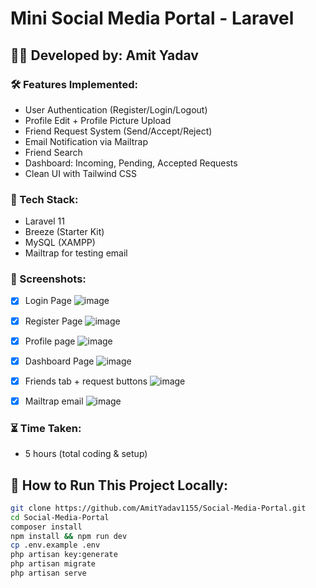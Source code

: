 # Mini Social Media Portal - Laravel

## 👨‍💻 Developed by: Amit Yadav

### 🛠 Features Implemented:
- User Authentication (Register/Login/Logout)
- Profile Edit + Profile Picture Upload
- Friend Request System (Send/Accept/Reject)
- Email Notification via Mailtrap
- Friend Search
- Dashboard: Incoming, Pending, Accepted Requests
- Clean UI with Tailwind CSS

### 🧪 Tech Stack:
- Laravel 11
- Breeze (Starter Kit)
- MySQL (XAMPP)
- Mailtrap for testing email

### 📸 Screenshots:
- [x] Login Page
      ![image](https://github.com/user-attachments/assets/46c7c469-3839-4a58-935f-17792c3babbd)

- [x] Register Page
      ![image](https://github.com/user-attachments/assets/6e50c0e6-568b-44eb-bcc7-c5e7dbc3f122)

- [x] Profile page
       ![image](https://github.com/user-attachments/assets/7e63669d-21ad-4815-a4db-57f387dacb89)

- [x] Dashboard Page
      ![image](https://github.com/user-attachments/assets/d8c4d619-2579-4880-a8ef-1cf862b3a254)

- [x] Friends tab + request buttons
      ![image](https://github.com/user-attachments/assets/0f8b3d3d-9827-403b-ad5c-2499648caaf2)

- [x] Mailtrap email
      ![image](https://github.com/user-attachments/assets/324c92ad-e9bd-480a-847d-70a6d4897f93)


### ⏳ Time Taken:
- 5 hours (total coding & setup)

## 🧾 How to Run This Project Locally:

```bash
git clone https://github.com/AmitYadav1155/Social-Media-Portal.git
cd Social-Media-Portal
composer install
npm install && npm run dev
cp .env.example .env
php artisan key:generate
php artisan migrate
php artisan serve
